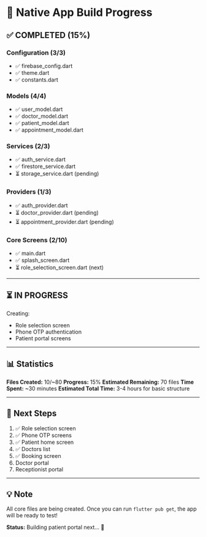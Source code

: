 # 🚀 Native App Build Progress

## ✅ COMPLETED (15%)

### **Configuration (3/3)**
- ✅ firebase_config.dart
- ✅ theme.dart  
- ✅ constants.dart

### **Models (4/4)**
- ✅ user_model.dart
- ✅ doctor_model.dart
- ✅ patient_model.dart
- ✅ appointment_model.dart

### **Services (2/3)**
- ✅ auth_service.dart
- ✅ firestore_service.dart
- ⏳ storage_service.dart (pending)

### **Providers (1/3)**
- ✅ auth_provider.dart
- ⏳ doctor_provider.dart (pending)
- ⏳ appointment_provider.dart (pending)

### **Core Screens (2/10)**
- ✅ main.dart
- ✅ splash_screen.dart
- ⏳ role_selection_screen.dart (next)

---

## ⏳ IN PROGRESS

Creating:
- Role selection screen
- Phone OTP authentication
- Patient portal screens

---

## 📊 Statistics

**Files Created:** 10/~80
**Progress:** 15%
**Estimated Remaining:** 70 files
**Time Spent:** ~30 minutes
**Estimated Total Time:** 3-4 hours for basic structure

---

## 🎯 Next Steps

1. ✅ Role selection screen
2. ✅ Phone OTP screens
3. ✅ Patient home screen
4. ✅ Doctors list
5. ✅ Booking screen
6. Doctor portal
7. Receptionist portal

---

## 💡 Note

All core files are being created. Once you can run `flutter pub get`, the app will be ready to test!

**Status:** Building patient portal next... 🏥
